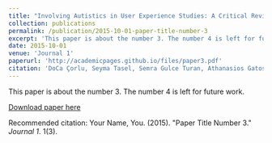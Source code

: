 ```yaml
---
title: "Involving Autistics in User Experience Studies: A Critical Review"
collection: publications
permalink: /publication/2015-10-01-paper-title-number-3
excerpt: 'This paper is about the number 3. The number 4 is left for future work.'
date: 2015-10-01
venue: 'Journal 1'
paperurl: 'http://academicpages.github.io/files/paper3.pdf'
citation: 'DoCa Çorlu, Seyma Tasel, Semra Gulce Turan, Athanasios Gatos, and Asim Evren Yantac. (2017). &quot;Involving Autistics in User Experience Studies: A Critical Review.&quot; <i>In Proceedings of the 2017 Conference on Designing Interactive Systems (DIS '17). Association for Computing Machinery, New York, NY, USA, 43–55.</i>. 1(3).'
---
```

This paper is about the number 3. The number 4 is left for future work.

[Download paper here](http://academicpages.github.io/files/paper3.pdf)

Recommended citation: Your Name, You. (2015). "Paper Title Number 3." <i>Journal 1</i>. 1(3).
